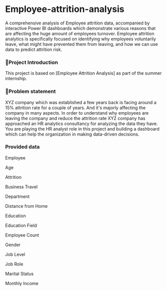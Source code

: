 # Employee-attrition-analysis
A comprehensive analysis of Employee attrition data, accompanied by interactive Power BI dashboards which demonstrate various reasons that are affecting the huge amount of employees turnover.
Employee attrition analytics is specifically focused on identifying why employees voluntarily leave, what might have prevented them from leaving, and how we can use data to predict attrition risk.

### 📝Project Introduction
This  project is based on [Employee Attrition Analysis] as part of the summer internship.

### 🎯Problem statement 
XYZ company which was established a few years back is facing around a 15% attrition rate for a couple of years. And it's majorly affecting the company in many aspects. In order to understand why employees are leaving the company and reduce the attrition rate XYZ company has approached an HR analytics consultancy for analyzing the data they have. You are playing the HR analyst role in this project and building a dashboard which can help the organization in making data-driven decisions.

### Provided data
Employee

Age

Attrition

Business Travel

Department

Distance from Home

Education

Education Field

Employee Count

Gender

Job Level

Job Role

Marital Status

Monthly Income
